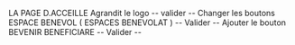 LA PAGE D.ACCEILLE 
Agrandit le logo -- valider --
Changer les boutons ESPACE BENEVOL ( ESPACES BENEVOLAT ) -- Valider --
Ajouter le bouton BEVENIR BENEFICIARE -- Valider --

